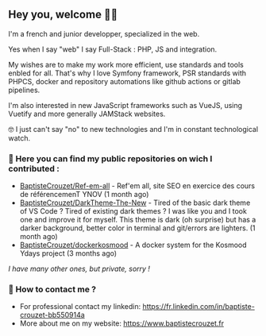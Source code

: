 ## Hey you, welcome 🙋‍♂️

I'm a french and junior developper, specialized in the web.

Yes when I say "web" I say Full-Stack : PHP, JS and integration.

My wishes are to make my work more efficient, use standards and tools enbled for all. That's why I love Symfony framework, PSR standards with PHPCS, docker and repository automations like github actions or gitlab pipelines.

I'm also interested in new JavaScript frameworks such as VueJS, using Vuetify and more generally JAMStack websites.

🤓 I just can't say "no" to new technologies and I'm in constant technological watch.

### 🏁 Here you can find my public repositories on wich I contributed :

- [BaptisteCrouzet/Ref-em-all](https://github.com/BaptisteCrouzet/Ref-em-all) - Ref&#39;em all, site SEO en exercice des cours de référencemenT YNOV (1 month ago)
- [BaptisteCrouzet/DarkTheme-The-New](https://github.com/BaptisteCrouzet/DarkTheme-The-New) - Tired of the basic dark theme of VS Code ? Tired of existing dark themes ? I was like you and I took one and improve it for myself. This theme is dark (oh surprise) but has a darker background, better color in terminal and git/errors are lighters. (1 month ago)
- [BaptisteCrouzet/dockerkosmood](https://github.com/BaptisteCrouzet/dockerkosmood) - A docker system for the Kosmood Ydays project (3 months ago)

*I have many other ones, but private, sorry !*


### 💬 How to contact me ?

- For professional contact my linkedin: https://fr.linkedin.com/in/baptiste-crouzet-bb550914a
- More about me on my website: https://www.baptistecrouzet.fr
